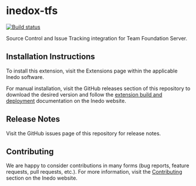 # inedox-tfs

[![Build status](https://ci.appveyor.com/api/projects/status/cu3qmp04t1v2a8ke/branch/master?svg=true)](https://ci.appveyor.com/project/Inedo/inedox-tfs/branch/master)

Source Control and Issue Tracking integration for Team Foundation Server.

## Installation Instructions

To install this extension, visit the Extensions page within the applicable Inedo software.

For manual installation, visit the GitHub releases section of this repository to download the desired version and follow the [extension build and deployment](https://inedo.com/support/documentation/various/inedo-sdk/creating#building-deploying) documentation on the Inedo website.

## Release Notes

Visit the GitHub issues page of this repository for release notes.

## Contributing

We are happy to consider contributions in many forms (bug reports, feature requests, pull requests, etc.). For more information, visit the [Contributing](https://inedo.com/open/contributing) section on the Inedo website.
